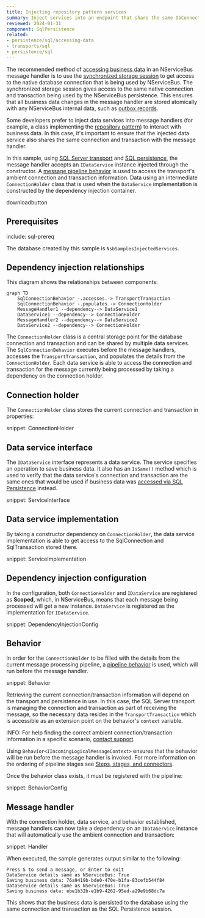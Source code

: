 ```yaml
---
title: Injecting repository pattern services
summary: Inject services into an endpoint that share the same DbConnection used by NServiceBus.
reviewed: 2024-01-31
component: SqlPersistence
related:
- persistence/sql/accessing-data
- transports/sql
- persistence/sql
---
```


The recommended method of [accessing business data](/nservicebus/handlers/accessing-data.md) in an NServiceBus message handler is to use the [synchronized storage session](/nservicebus/handlers/accessing-data.md#synchronized-storage-session) to get access to the native database connection that is being used by NServiceBus. The synchronized storage session gives access to the same native connection and transaction being used by the NServiceBus persistence. This ensures that all business data changes in the message handler are stored atomically with any NServiceBus internal data, such as [outbox records](/nservicebus/outbox/).

Some developers prefer to inject data services into message handlers (for example, a class implementing the [repository pattern](https://deviq.com/design-patterns/repository-pattern)) to interact with business data. In this case, it's important to ensure that the injected data service also shares the same connection and transaction with the message handler.

In this sample, using [SQL Server transport](/transports/sql/) and [SQL persistence](/persistence/sql/), the message handler accepts an `IDataService` instance injected through the constructor. A [message pipeline behavior](/nservicebus/pipeline/manipulate-with-behaviors.md) is used to access the transport's ambient connection and transaction information.  Data using an intermediate `ConnectionHolder` class that is used when the `DataService` implementation is constructed by the dependency injection container.

downloadbutton

## Prerequisites

include: sql-prereq

The database created by this sample is `NsbSamplesInjectedServices`.

## Dependency injection relationships

This diagram shows the relationships between components:

```mermaid
graph TD
    SqlConnectionBehavior -.accesses.-> TransportTransaction
    SqlConnectionBehavior -.populates.-> ConnectionHolder
    MessageHandler1 --dependency--> DataService1
    DataService1 --dependency--> ConnectionHolder
    MessageHandler2 --dependency--> DataService2
    DataService2 --dependency--> ConnectionHolder
```

The `ConnectionHolder` class is a central storage point for the database connection and transaction and can be shared by multiple data services. The `SqlConnectionBehavior` executes before the message handlers, accesses the `TransportTransaction`, and populates the details from the `ConnectionHolder`. Each data service is able to access the connection and transaction for the message currently being processed by taking a dependency on the connection holder.

## Connection holder

The `ConnectionHolder` class stores the current connection and transaction in properties:

snippet: ConnectionHolder

## Data service interface

The `IDataService` interface represents a data service. The service specifies an operation to save business data. It also has an `IsSame()` method which is used to verify that the data service's connection and transaction are the same ones that would be used if business data was [accessed via SQL Persistence](/persistence/sql/accessing-data.md) instead.

snippet: ServiceInterface

## Data service implementation

By taking a constructor dependency on `ConnectionHolder`, the data service implementation is able to get access to the SqlConnection and SqlTransaction stored there.

snippet: ServiceImplementation

## Dependency injection configuration

In the configuration, both `ConnectionHolder` and `IDataService` are registered as **Scoped**, which, in NServiceBus, means that each message being processed will get a new instance. `DataService` is registered as the implementation for `IDataService`.

snippet: DependencyInjectionConfig

## Behavior

In order for the `ConnectionHolder` to be filled with the details from the current message processing pipeline, a [pipeline behavior](/nservicebus/pipeline/manipulate-with-behaviors.md) is used, which will run before the message handler.

snippet: Behavior

Retrieving the current connection/transaction information will depend on the transport and persistence in use. In this case, the SQL Server transport is managing the connection and transaction as part of receiving the message, so the necessary data resides in the `TransportTransaction` which is accessible as an extension point on the behavior's `context` variable.

INFO: For help finding the correct ambient connection/transaction information in a specific scenario, [contact support](https://particular.net/support).

Using `Behavior<IIncomingLogicalMessageContext>` ensures that the behavior will be run before the message handler is invoked. For more information on the ordering of pipeline stages see [Steps, stages, and connectors](/nservicebus/pipeline/steps-stages-connectors.md).

Once the behavior class exists, it must be registered with the pipeline:

snippet: BehaviorConfig

## Message handler

With the connection holder, data service, and behavior established, message handlers can now take a dependency on an `IDataService` instance that will automatically use the ambient connection and transaction:

snippet: Handler

When executed, the sample generates output similar to the following:

```console
Press S to send a message, or Enter to exit
DataService details same as NServiceBus: True
Saving business data: 76a9419b-bde0-470e-b1fa-83cefb544f84
DataService details same as NServiceBus: True
Saving business data: ebe1b32b-e1b9-4262-95ed-a29e9b68dc7a
```

This shows that the business data is persisted to the database using the same connection and transaction as the SQL Persistence session.
